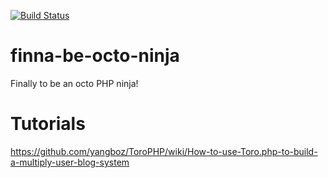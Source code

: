 [![Build Status](https://travis-ci.org/yangboz/finna-be-octo-ninja.png)](https://travis-ci.org/yangboz/finna-be-octo-ninja)

finna-be-octo-ninja
===================

Finally to be an octo PHP ninja!


Tutorials
===================
https://github.com/yangboz/ToroPHP/wiki/How-to-use-Toro.php-to-build-a-multiply-user-blog-system
